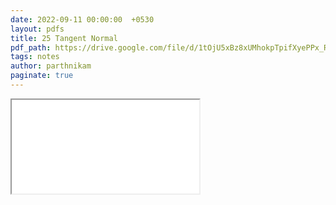 ```yaml
---
date: 2022-09-11 00:00:00  +0530
layout: pdfs
title: 25 Tangent Normal
pdf_path: https://drive.google.com/file/d/1tOjU5xBz8xUMhokpTpifXyePPx_RMkaW/preview?usp=sharing
tags: notes
author: parthnikam
paginate: true
---
```


<iframe class="embed-pdf" src="{{ page.pdf_path }}#toolbar=0" seamless="seamless" scrolling="no" style="overflow:hidden"></iframe>
